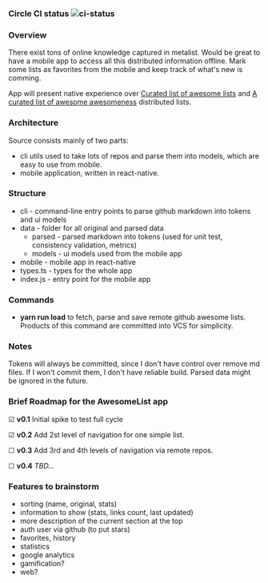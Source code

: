 ### Circle CI status ![ci-status](https://circleci.com/gh/ilyaivanov/AwesomeListApp.png?circle-token=44aac7759de8560e97ee68c478d2e9c680622b0f)

### Overview
There exist tons of online knowledge captured in metalist. Would be great to have a mobile app to access all this distributed information offline. Mark some lists as favorites from the mobile and keep track of what's new is comming.

App will present native experience over [Curated list of awesome lists](https://github.com/sindresorhus/awesome) and [A curated list of awesome awesomeness](https://github.com/bayandin/awesome-awesomeness) distributed lists.

### Architecture
Source consists mainly of two parts:

- cli utils used to take lots of repos and parse them into models, which are easy to use from mobile.
- mobile application, written in react-native.

### Structure
- cli - command-line entry points to parse github markdown into tokens and ui models
- data - folder for all original and parsed data
   - parsed - parsed markdown into tokens (used for unit test, consistency validation, metrics)
   - models - ui models used from the mobile app
- mobile - mobile app in react-native
- types.ts - types for the whole app
- index.js - entry point for the mobile app

### Commands
- **yarn run load** to fetch, parse and save remote github awesome lists. Products of this command are committed into VCS for simplicity.

### Notes
Tokens will always be committed, since I don't have control over remove md files. If I won't commit them, I don't have reliable build. Parsed data might be ignored in the future.

### Brief Roadmap for the AwesomeList app

☑ **v0.1** Initial spike to test full cycle

☑ **v0.2** Add 2st level of navigation for one simple list.

☐ **v0.3** Add 3rd and 4th levels of navigation via remote repos.

☐ **v0.4** *TBD...*

### Features to brainstorm
- sorting (name, original, stats)
- information to show (stats, links count, last updated)
- more description of the current section at the top
- auth user via github (to put stars)
- favorites, history
- statistics
- google analytics
- gamification?
- web?
